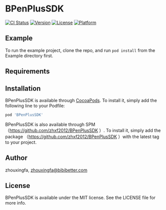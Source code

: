 # BPenPlusSDK

[![CI Status](https://img.shields.io/travis/zhouxingfa/BPenPlusSDK.svg?style=flat)](https://travis-ci.org/zhouxingfa/BPenPlusSDK)
[![Version](https://img.shields.io/cocoapods/v/BPenPlusSDK.svg?style=flat)](https://cocoapods.org/pods/BPenPlusSDK)
[![License](https://img.shields.io/cocoapods/l/BPenPlusSDK.svg?style=flat)](https://cocoapods.org/pods/BPenPlusSDK)
[![Platform](https://img.shields.io/cocoapods/p/BPenPlusSDK.svg?style=flat)](https://cocoapods.org/pods/BPenPlusSDK)

## Example

To run the example project, clone the repo, and run `pod install` from the Example directory first.

## Requirements

## Installation

BPenPlusSDK is available through [CocoaPods](https://cocoapods.org). To install
it, simply add the following line to your Podfile:

```ruby
pod 'BPenPlusSDK'
```

BPenPlusSDK is also available through SPM（https://github.com/zhxf2012/BPenPlusSDK ）. To install
it, simply add the package （https://github.com/zhxf2012/BPenPlusSDK ）with the latest tag to your project.



## Author

zhouxingfa, zhouxingfa@bibibetter.com

## License

BPenPlusSDK is available under the MIT license. See the LICENSE file for more info.
